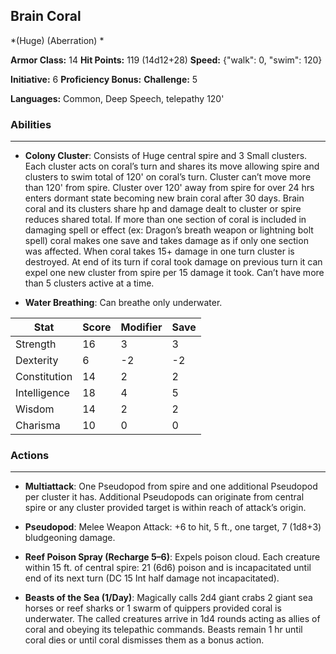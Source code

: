 ## Brain Coral
*(Huge) (Aberration) *

**Armor Class:** 14
**Hit Points:** 119 (14d12+28)
**Speed:** {"walk": 0, "swim": 120}

**Initiative:** 6
**Proficiency Bonus:**
**Challenge:** 5

**Languages:** Common, Deep Speech, telepathy 120'

### Abilities
 --- 
- **Colony Cluster**: Consists of Huge central spire and 3 Small clusters. Each cluster acts on coral’s turn and shares its move allowing spire and clusters to swim total of 120' on coral’s turn. Cluster can’t move more than 120' from spire. Cluster over 120' away from spire for over 24 hrs enters dormant state becoming new brain coral after 30 days. Brain coral and its clusters share hp and damage dealt to cluster or spire reduces shared total. If more than one section of coral is included in damaging spell or effect (ex: Dragon’s breath weapon or lightning bolt spell) coral makes one save and takes damage as if only one section was affected. When coral takes 15+ damage in one turn cluster is destroyed. At end of its turn if coral took damage on previous turn it can expel one new cluster from spire per 15 damage it took. Can’t have more than 5 clusters active at a time.

- **Water Breathing**: Can breathe only underwater.



| Stat | Score | Modifier | Save |
| ---- | ---- | ---- | ---- |
| Strength | 16 | 3 | 3 |
| Dexterity | 6 | -2 | -2 |
| Constitution | 14 | 2 | 2 |
| Intelligence | 18 | 4 | 5 |
| Wisdom | 14 | 2 | 2 |
| Charisma | 10 | 0 | 0 |

### Actions
 --- 
- **Multiattack**: One Pseudopod from spire and one additional Pseudopod per cluster it has. Additional Pseudopods can originate from central spire or any cluster provided target is within reach of attack’s origin.

- **Pseudopod**: Melee Weapon Attack: +6 to hit, 5 ft., one target, 7 (1d8+3) bludgeoning damage.

- **Reef Poison Spray (Recharge 5–6)**: Expels poison cloud. Each creature within 15 ft. of central spire: 21 (6d6) poison and is incapacitated until end of its next turn (DC 15 Int half damage not incapacitated).

- **Beasts of the Sea (1/Day)**: Magically calls 2d4 giant crabs 2 giant sea horses or reef sharks or 1 swarm of quippers provided coral is underwater. The called creatures arrive in 1d4 rounds acting as allies of coral and obeying its telepathic commands. Beasts remain 1 hr until coral dies or until coral dismisses them as a bonus action.

